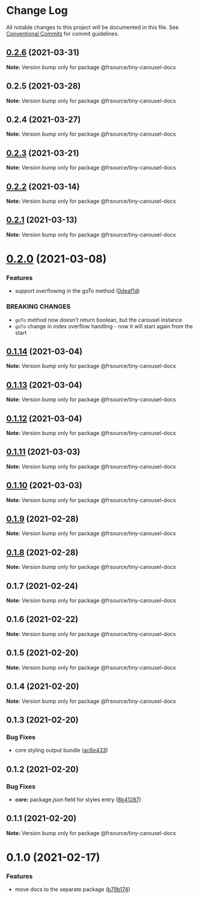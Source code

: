 # Change Log

All notable changes to this project will be documented in this file.
See [Conventional Commits](https://conventionalcommits.org) for commit guidelines.

## [0.2.6](https://github.com/FRSource/tiny-carousel/compare/@frsource/tiny-carousel-docs@0.2.5...@frsource/tiny-carousel-docs@0.2.6) (2021-03-31)

**Note:** Version bump only for package @frsource/tiny-carousel-docs





## 0.2.5 (2021-03-28)

**Note:** Version bump only for package @frsource/tiny-carousel-docs





## 0.2.4 (2021-03-27)

**Note:** Version bump only for package @frsource/tiny-carousel-docs





## [0.2.3](https://github.com/FRSource/tiny-carousel/compare/@frsource/tiny-carousel-docs@0.2.2...@frsource/tiny-carousel-docs@0.2.3) (2021-03-21)

**Note:** Version bump only for package @frsource/tiny-carousel-docs





## [0.2.2](https://github.com/FRSource/tiny-carousel/compare/@frsource/tiny-carousel-docs@0.2.1...@frsource/tiny-carousel-docs@0.2.2) (2021-03-14)

**Note:** Version bump only for package @frsource/tiny-carousel-docs





## [0.2.1](https://github.com/FRSource/tiny-carousel/compare/@frsource/tiny-carousel-docs@0.2.0...@frsource/tiny-carousel-docs@0.2.1) (2021-03-13)

**Note:** Version bump only for package @frsource/tiny-carousel-docs





# [0.2.0](https://github.com/FRSource/tiny-carousel/compare/@frsource/tiny-carousel-docs@0.1.14...@frsource/tiny-carousel-docs@0.2.0) (2021-03-08)


### Features

* support overflowing in the goTo method ([0deaf1d](https://github.com/FRSource/tiny-carousel/commit/0deaf1dfa7f17f55c2d4c454d1cc10f18ad7f8a0))


### BREAKING CHANGES

* `goTo` method now doesn't return boolean, but the carousel instance
* `goTo` change in index overflow handling - now it will start again from the start





## [0.1.14](https://github.com/FRSource/tiny-carousel/compare/@frsource/tiny-carousel-docs@0.1.13...@frsource/tiny-carousel-docs@0.1.14) (2021-03-04)

**Note:** Version bump only for package @frsource/tiny-carousel-docs





## [0.1.13](https://github.com/FRSource/tiny-carousel/compare/@frsource/tiny-carousel-docs@0.1.12...@frsource/tiny-carousel-docs@0.1.13) (2021-03-04)

**Note:** Version bump only for package @frsource/tiny-carousel-docs





## [0.1.12](https://github.com/FRSource/tiny-carousel/compare/@frsource/tiny-carousel-docs@0.1.11...@frsource/tiny-carousel-docs@0.1.12) (2021-03-04)

**Note:** Version bump only for package @frsource/tiny-carousel-docs





## [0.1.11](https://github.com/FRSource/tiny-carousel/compare/@frsource/tiny-carousel-docs@0.1.10...@frsource/tiny-carousel-docs@0.1.11) (2021-03-03)

**Note:** Version bump only for package @frsource/tiny-carousel-docs





## [0.1.10](https://github.com/FRSource/tiny-carousel/compare/@frsource/tiny-carousel-docs@0.1.9...@frsource/tiny-carousel-docs@0.1.10) (2021-03-03)

**Note:** Version bump only for package @frsource/tiny-carousel-docs





## [0.1.9](https://github.com/FRSource/tiny-carousel/compare/@frsource/tiny-carousel-docs@0.1.8...@frsource/tiny-carousel-docs@0.1.9) (2021-02-28)

**Note:** Version bump only for package @frsource/tiny-carousel-docs





## [0.1.8](https://github.com/FRSource/tiny-carousel/compare/@frsource/tiny-carousel-docs@0.1.7...@frsource/tiny-carousel-docs@0.1.8) (2021-02-28)

**Note:** Version bump only for package @frsource/tiny-carousel-docs





## 0.1.7 (2021-02-24)

**Note:** Version bump only for package @frsource/tiny-carousel-docs





## 0.1.6 (2021-02-22)

**Note:** Version bump only for package @frsource/tiny-carousel-docs





## 0.1.5 (2021-02-20)

**Note:** Version bump only for package @frsource/tiny-carousel-docs





## 0.1.4 (2021-02-20)

**Note:** Version bump only for package @frsource/tiny-carousel-docs





## 0.1.3 (2021-02-20)


### Bug Fixes

* core styling output bundle ([ac6e433](https://github.com/FRSource/tiny-carousel/commit/ac6e433d8496b99ab7ffb68cbf58bf8b6d3d0ce0))





## 0.1.2 (2021-02-20)


### Bug Fixes

* **core:** package.json field for styles entry ([8b41287](https://github.com/FRSource/tiny-carousel/commit/8b412873818cc94e6810f3247046477a53d150ed))





## 0.1.1 (2021-02-20)

**Note:** Version bump only for package @frsource/tiny-carousel-docs





# 0.1.0 (2021-02-17)


### Features

* move docs to the separate package ([b79b174](https://github.com/FRSource/tiny-carousel/commit/b79b174774e401d09ba2fd3877475741282c6eca))
